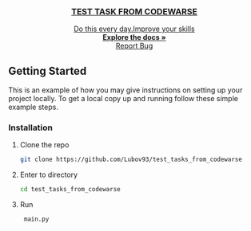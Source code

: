 <!-- PROJECT LOGO -->
<br />
<p align="center">
  <a href="">
  <h3 align="center">TEST TASK FROM CODEWARSE</h3>

  <p align="center">
    Do this every day.Improve your skills
    <br />
    <a href="https://github.com/Lubov93/test_tasks_from_codewarse"><strong>Explore the docs »</strong></a>
    <br />
<a href="https://t.me/pythonDevLuba">Report Bug</a>
    <br />
   
    

  </p>
</p>



<!-- GETTING STARTED -->
## Getting Started

This is an example of how you may give instructions on setting up your project locally.
To get a local copy up and running follow these simple example steps.

### Installation


1. Clone the repo
   ```sh
   git clone https://github.com/Lubov93/test_tasks_from_codewarse
   ```
2. Enter to directory</br>
     ```sh
    cd test_tasks_from_codewarse
    ```

5. Run  </br>
   ```sh
    main.py
    ```
  

